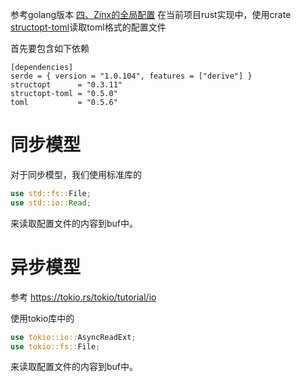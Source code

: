 参考golang版本 [四、Zinx的全局配置](https://www.kancloud.cn/aceld/zinx/1960221)
在当前项目rust实现中，使用crate [structopt-toml](https://crates.io/crates/structopt-toml)读取toml格式的配置文件


首先要包含如下依赖

```tom
[dependencies]
serde = { version = "1.0.104", features = ["derive"] }
structopt      = "0.3.11"
structopt-toml = "0.5.0"
toml           = "0.5.6"
```

# 同步模型

对于同步模型，我们使用标准库的 

```rust
use std::fs::File;
use std::io::Read;
```
来读取配置文件的内容到buf中。

# 异步模型

参考 https://tokio.rs/tokio/tutorial/io

使用tokio库中的

```rust
use tokio::io::AsyncReadExt;
use tokio::fs::File;
```

来读取配置文件的内容到buf中。




